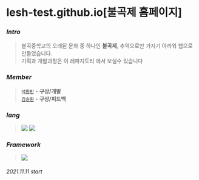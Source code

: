 # lesh-test.github.io[불곡제 홈페이지]

### <i><b>Intro<br></i></b>

>불곡중학교의 오래된 문화 중 하나인 <b>불곡제</b>, 추억으로만 가지기 아까워 웹으로 만들었습니다.<br>
>기획과 개발과정은 이 레파지토리 에서 보실수 있습니다
<!--add a explanation of this projact-->

### <i><b>Member<br></i></b>

>[`석원민`](https://github.com/seokwonmin-1124 "lesh's Github profile") - <b>구상/개발</b><br>
>[`김승원`]( "김승원") - <b>구상/피드백</b>
<!--add a member somebody that help you...etc.-->

### <i><b>lang</i></b>
><img src="https://img.shields.io/badge/Html-e34c26?style=flat-square&logo=HTML5&logoColor=white"/> <img src="https://img.shields.io/badge/Css-157EB6?style=flat-square&logo=CSS3&logoColor=white"/>

### <i><b>Framework</b></i>
><img src="https://img.shields.io/badge/Bootstrap-7952B3?style=flat-square&logo=Bootstrap&logoColor=white"/></a>

###### 2021.11.11 start
<!--add some date that when you start your project and end the project-->
